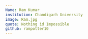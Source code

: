 ```yaml
---
Name: Ram Kumar
institution: Chandigarh University
image: Ram.jpg 
quote: Nothing id Impossible
github: rampotter10
---
```

